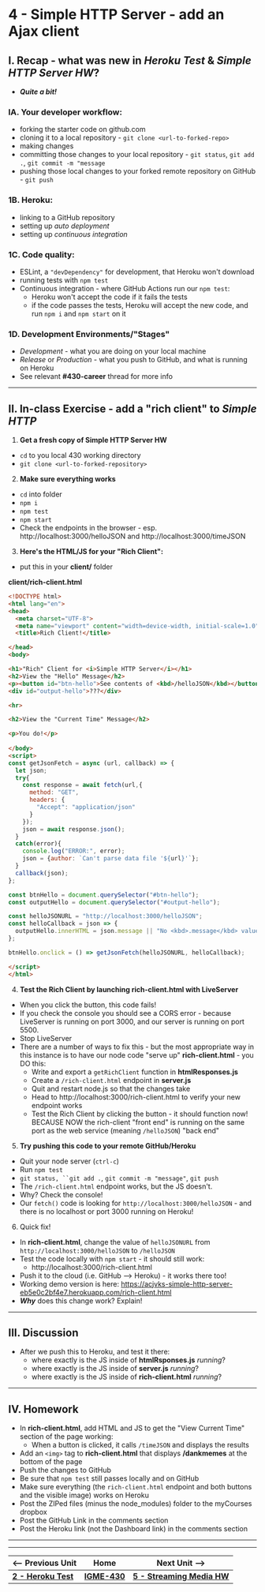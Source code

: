 # 4 - Simple HTTP Server - add an Ajax client

## I. Recap - what was new in *Heroku Test* & *Simple HTTP Server HW*?
- ***Quite a bit!***

### IA. Your developer workflow:
- forking the starter code on github.com
- cloning it to a local repository - `git clone <url-to-forked-repo>`
- making changes
- committing those changes to your local repository - `git status`, `git add .`, `git commit -m "message`
- pushing those local changes to your forked remote repository on GitHub - `git push`

### 1B. Heroku:
- linking to a GitHub repository
- setting up *auto deployment*
- setting up *continuous integration*

### 1C. Code quality:
- ESLint, a `"devDependency"` for development, that Heroku won't download
- running tests with `npm test`
- Continuous integration - where GitHub Actions run our `npm test`:
  - Heroku won't accept the code if it fails the tests
  - if the code passes the tests, Heroku will accept the new code, and run `npm i` and `npm start` on it

### 1D. Development Environments/"Stages"
- *Development* - what you are doing on your local machine
- *Release* or *Production* - what you push to GitHub, and what is running on Heroku
- See relevant **#430-career** thread for more info


---

## II. In-class Exercise - add a "rich client" to *Simple HTTP*

1) **Get a fresh copy of Simple HTTP Server HW**
- `cd` to you local 430 working directory
- `git clone <url-to-forked-repository>`


2) **Make sure everything works**

- `cd` into folder
- `npm i`
- `npm test`
- `npm start`
- Check the endpoints in the browser - esp. http://localhost:3000/helloJSON and http://localhost:3000/timeJSON


3) **Here's the HTML/JS for your "Rich Client":**

- put this in your **client/** folder

**client/rich-client.html**

```html
<!DOCTYPE html>
<html lang="en">
<head>
  <meta charset="UTF-8">
  <meta name="viewport" content="width=device-width, initial-scale=1.0">
  <title>Rich Client!</title>

</head>
<body>

<h1>"Rich" Client for <i>Simple HTTP Server</i></h1>
<h2>View the "Hello" Message</h2>
<p><button id="btn-hello">See contents of <kbd>/helloJSON</kbd></button></p>
<div id="output-hello">???</div>

<hr>

<h2>View the "Current Time" Message</h2>

<p>You do!</p>
  
</body>
<script>
const getJsonFetch = async (url, callback) => {
  let json;
  try{
    const response = await fetch(url,{
      method: "GET",
      headers: {
        "Accept": "application/json"
      }
    });
    json = await response.json();
  }
  catch(error){
    console.log("ERROR:", error);
    json = {author: `Can't parse data file '${url}'`};
  }
  callback(json);
};

const btnHello = document.querySelector("#btn-hello");
const outputHello = document.querySelector("#output-hello");

const helloJSONURL = "http://localhost:3000/helloJSON";
const helloCallback = json => {
  outputHello.innerHTML = json.message || "No <kbd>.message</kbd> value found!";
};

btnHello.onclick = () => getJsonFetch(helloJSONURL, helloCallback);

</script>
</html>
```

4) **Test the Rich Client by launching **rich-client.html** with LiveServer**
- When you click the button, this code fails!
- If you check the console you should see a CORS error - because LiveServer is running on port 3000, and our server is running on port 5500.
- Stop LiveServer
- There are a number of ways to fix this - but the most appropriate way in this instance is to have our node code "serve up" **rich-client.html** - you DO this:
  - Write and export a `getRichClient` function in **htmlResponses.js**
  - Create a `/rich-client.html` endpoint in **server.js**
  - Quit and restart node.js so that the changes take
  - Head to http://localhost:3000/rich-client.html to verify your new endpoint works
  - Test the Rich Client by clicking the button  - it should function now! BECAUSE NOW the rich-client "front end" is running on the same port as the web service (meaning `/helloJSON`) "back end"
 
5) **Try pushing this code to your remote GitHub/Heroku**
- Quit your node server (`ctrl-c`)
- Run `npm test`
- `git status, ``git add .`, `git commit -m "message"`,  `git push`
- The `/rich-client.html` endpoint works, but the JS doesn't.
- Why? Check the console!
- Our `fetch()` code is looking for `http://localhost:3000/helloJSON` - and there is no localhost or port 3000 running on Heroku!

6) Quick fix!
- In ****rich-client.html****, change the value of `helloJSONURL` from `http://localhost:3000/helloJSON`  to `/helloJSON`
- Test the code locally with `npm start` - it should still work:
  - http://localhost:3000/rich-client.html
- Push it to the cloud (i.e. GitHub --> Heroku) - it works there too!
- Working demo version is here: https://acjvks-simple-http-server-eb5e0c2bf4e7.herokuapp.com/rich-client.html
- ***Why*** does this change work? Explain!

---

## III. Discussion

- After we push this to Heroku, and test it there:
  - where exactly is the JS inside of **htmlRsponses.js** *running*?
  - where exactly is the JS inside of **server.js** *running*?
  - where exactly is the JS inside of **rich-client.html** *running*?
 
---
 
## IV. Homework
- In **rich-client.html**, add HTML and JS to get the "View Current Time" section of the page working:
  - When a button is clicked, it calls `/timeJSON` and displays the results
- Add an `<img>` tag to **rich-client.html** that displays **/dankmemes** at the bottom of the page
- Push the changes to GitHub
- Be sure that `npm test` still passes locally and on GitHub
- Make sure everything (the `rich-client.html` endpoint and both buttons and the visible image) works on Heroku
- Post the ZIPed files (minus the node_modules) folder to the myCourses dropbox
- Post the GitHub Link in the comments section
- Post the Heroku link (not the Dashboard link) in the comments section

---
---

| <-- Previous Unit | Home | Next Unit -->
| --- | --- | --- 
| [**2 - Heroku Test**](2-heroku-test.md)  |  [**IGME-430**](../) | [**5 - Streaming Media HW**](5-streaming-media.md)
